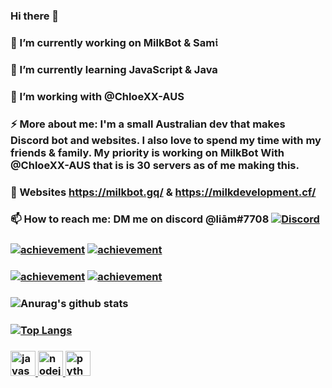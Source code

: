 ### Hi there 👋
### 🔭 I’m currently working on MilkBot & Sam𝔦
### 🌱 I’m currently learning JavaScript & Java
### 🤔 I’m working with @ChloeXX-AUS
### ⚡ More about me: I'm a small Australian dev that makes Discord bot and websites. I also love to spend my time with my friends & family. My priority is working on MilkBot With @ChloeXX-AUS that is is 30 servers as of me making this.
### 💬 Websites https://milkbot.gq/ & https://milkdevelopment.cf/
### 📫 How to reach me: DM me on discord @liām#7708 [![Discord](https://img.shields.io/discord/754965974167453737.svg?label=&logo=discord&logoColor=ffffff&color=7389D8&labelColor=6A7EC2&style=flat-square)](https://discord.ggWuq9qbr/)
### [![achievement](https://minecraftskinstealer.com/achievement/31/Achievement+Get%21/Small+dev)](https://minecraftskinstealer.com/achievement) [![achievement](https://minecraftskinstealer.com/achievement/2/Achievement+Get%21/+Learn+JavaScript)](https://minecraftskinstealer.com/achievement)
### [![achievement](https://minecraftskinstealer.com/achievement/34/Achievement+Get%21/Bot+in+30+Servers)](https://minecraftskinstealer.com/achievement) [![achievement](https://minecraftskinstealer.com/achievement/13/Achievement+Get%21/Learn+Java)](https://minecraftskinstealer.com/achievement)
### ![Anurag's github stats](https://github-readme-stats.vercel.app/api?username=liamobr-art&show_icons=true&theme=tokyonight) 
### [![Top Langs](https://github-readme-stats.vercel.app/api/top-langs/?username=liamobr-art&layout=compact&theme=tokyonight)](https://github.com/anuraghazra/github-readme-stats)
### <p align="left"> <a href="https://developer.mozilla.org/en-US/docs/Web/JavaScript" target="_blank"> <img src="https://devicons.github.io/devicon/devicon.git/icons/javascript/javascript-original.svg" alt="javascript" width="40" height="40"/> </a> <a href="https://nodejs.org" target="_blank"> <img src="https://devicons.github.io/devicon/devicon.git/icons/nodejs/nodejs-original-wordmark.svg" alt="nodejs" width="40" height="40"/> </a>  <a href="https://www.python.org" target="_blank"> <img src="https://devicons.github.io/devicon/devicon.git/icons/python/python-original.svg" alt="python" width="40" height="40"/> </a> </p>

